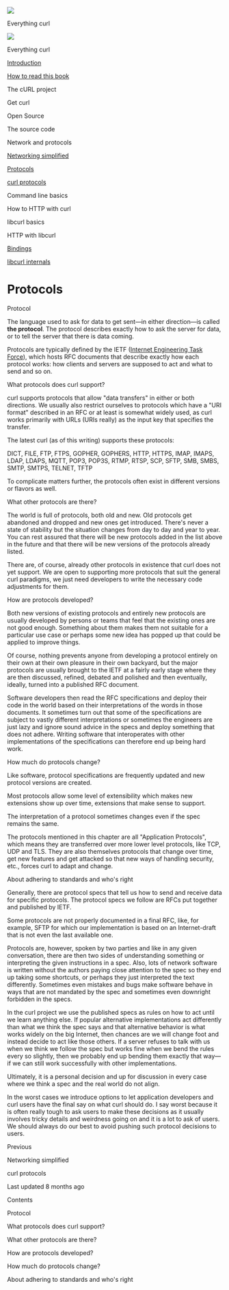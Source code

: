 <a href="../index.html" class="link-a079aa82--primary-53a25e66--logoLink-10d08504"></a>

<img src="https://gblobscdn.gitbook.com/orgs%2F-LxuH0qSm4xO9nWfEBlB%2Favatar.png?alt=media" class="image-67b14f24--avatar-1c1d03ec" />

<span class="text-4505230f--UIH400-4e41e82a--textContentFamily-49a318e1--spaceNameText-677c2969">Everything curl</span>

<a href="../index.html" class="link-a079aa82--primary-53a25e66--logoLink-10d08504"></a>

<img src="https://gblobscdn.gitbook.com/orgs%2F-LxuH0qSm4xO9nWfEBlB%2Favatar.png?alt=media" class="image-67b14f24--avatar-1c1d03ec" />

<span class="text-4505230f--UIH400-4e41e82a--textContentFamily-49a318e1--spaceNameText-677c2969">Everything curl</span>

<a href="../index.html" class="navButton-94f2579c--navButtonClickable-161b88ca"><span class="text-4505230f--UIH300-2063425d--textContentFamily-49a318e1--navButtonLabel-14a4968f">Introduction</span></a>

<a href="../how-to-read.html" class="navButton-94f2579c--navButtonClickable-161b88ca"><span class="text-4505230f--UIH300-2063425d--textContentFamily-49a318e1--navButtonLabel-14a4968f">How to read this book</span></a>

<span class="text-4505230f--UIH300-2063425d--textContentFamily-49a318e1--navButtonLabel-14a4968f">The cURL project</span>

<span class="text-4505230f--UIH300-2063425d--textContentFamily-49a318e1--navButtonLabel-14a4968f">Get curl</span>

<span class="text-4505230f--UIH300-2063425d--textContentFamily-49a318e1--navButtonLabel-14a4968f">Open Source</span>

<span class="text-4505230f--UIH300-2063425d--textContentFamily-49a318e1--navButtonLabel-14a4968f">The source code</span>

<span class="text-4505230f--UIH300-2063425d--textContentFamily-49a318e1--navButtonLabel-14a4968f">Network and protocols</span>

<a href="network.html" class="navButton-94f2579c--pageItemWithChildrenNested-2c5d8183--navButtonClickable-161b88ca"><span class="text-4505230f--UIH300-2063425d--textContentFamily-49a318e1--navButtonLabel-14a4968f">Networking simplified</span></a>

<a href="protocols.html" class="navButton-94f2579c--pageItemWithChildrenNested-2c5d8183--navButtonClickable-161b88ca--navButtonOpened-6a88552e"><span class="text-4505230f--UIH300-2063425d--textContentFamily-49a318e1--navButtonLabel-14a4968f">Protocols</span></a>

<a href="curl.html" class="navButton-94f2579c--pageItemWithChildrenNested-2c5d8183--navButtonClickable-161b88ca"><span class="text-4505230f--UIH300-2063425d--textContentFamily-49a318e1--navButtonLabel-14a4968f">curl protocols</span></a>

<span class="text-4505230f--UIH300-2063425d--textContentFamily-49a318e1--navButtonLabel-14a4968f">Command line basics</span>



<span class="text-4505230f--UIH300-2063425d--textContentFamily-49a318e1--navButtonLabel-14a4968f">How to HTTP with curl</span>

<span class="text-4505230f--UIH300-2063425d--textContentFamily-49a318e1--navButtonLabel-14a4968f">libcurl basics</span>

<span class="text-4505230f--UIH300-2063425d--textContentFamily-49a318e1--navButtonLabel-14a4968f">HTTP with libcurl</span>

<a href="../bindings.html" class="navButton-94f2579c--navButtonClickable-161b88ca"><span class="text-4505230f--UIH300-2063425d--textContentFamily-49a318e1--navButtonLabel-14a4968f">Bindings</span></a>

<a href="../internals.html" class="navButton-94f2579c--navButtonClickable-161b88ca"><span class="text-4505230f--UIH300-2063425d--textContentFamily-49a318e1--navButtonLabel-14a4968f">libcurl internals</span></a>

<a href="../bookindex.html" class="navButton-94f2579c--navButtonClickable-161b88ca"><span class="text-4505230f--UIH300-2063425d--textContentFamily-49a318e1--navButtonLabel-14a4968f"></span></a>





# <span class="text-4505230f--DisplayH900-bfb998fa--textContentFamily-49a318e1">Protocols</span>

<span class="text-4505230f--UIH300-2063425d--textUIFamily-5ebd8e40--text-8ee2c8b2"></span>

<span class="text-4505230f--UIH300-2063425d--textUIFamily-5ebd8e40--text-8ee2c8b2"></span>

<span class="text-4505230f--HeadingH700-04e1a2a3--textContentFamily-49a318e1"><span data-key="379b75b6ac744c9c99b13cf94e768d1d"><span data-offset-key="379b75b6ac744c9c99b13cf94e768d1d:0">Protocol</span></span></span>

<span class="text-4505230f--TextH400-3033861f--textContentFamily-49a318e1"><span data-key="dc8828bd7fb44dad9278462810d554e1"><span data-offset-key="dc8828bd7fb44dad9278462810d554e1:0">The language used to ask for data to get sent—in either direction—is called </span><span data-offset-key="dc8828bd7fb44dad9278462810d554e1:1">**the protocol**</span><span data-offset-key="dc8828bd7fb44dad9278462810d554e1:2">. The protocol describes exactly how to ask the server for data, or to tell the server that there is data coming.</span></span></span>

<span class="text-4505230f--TextH400-3033861f--textContentFamily-49a318e1"><span data-key="53e289274e9b4db29224d137c1180f41"><span data-offset-key="53e289274e9b4db29224d137c1180f41:0">Protocols are typically defined by the IETF (</span></span><a href="https://www.ietf.org/" class="link-a079aa82--primary-53a25e66--link-faf6c434"><span data-key="27b1fcef0960489d9b2aa0fdaa20ee41"><span data-offset-key="27b1fcef0960489d9b2aa0fdaa20ee41:0">Internet Engineering Task Force</span></span></a><span data-key="e5544db9be2a4388bff498c07f7a7dc7"><span data-offset-key="e5544db9be2a4388bff498c07f7a7dc7:0">), which hosts RFC documents that describe exactly how each protocol works: how clients and servers are supposed to act and what to send and so on.</span></span></span>

<span class="text-4505230f--HeadingH700-04e1a2a3--textContentFamily-49a318e1"><span data-key="a6bd523dde48418fb005ea0c95e73580"><span data-offset-key="a6bd523dde48418fb005ea0c95e73580:0">What protocols does curl support?</span></span></span>

<span class="text-4505230f--TextH400-3033861f--textContentFamily-49a318e1"><span data-key="201c30cc795e4d7298c0d5faac99f667"><span data-offset-key="201c30cc795e4d7298c0d5faac99f667:0">curl supports protocols that allow "data transfers" in either or both directions. We usually also restrict ourselves to protocols which have a "URI format" described in an RFC or at least is somewhat widely used, as curl works primarily with URLs (URIs really) as the input key that specifies the transfer.</span></span></span>

<span class="text-4505230f--TextH400-3033861f--textContentFamily-49a318e1"><span data-key="804e0354557745e0a489ee6308c3681a"><span data-offset-key="804e0354557745e0a489ee6308c3681a:0">The latest curl (as of this writing) supports these protocols:</span></span></span>

<span class="text-4505230f--TextH400-3033861f--textContentFamily-49a318e1"><span data-key="c6471ca353fe44e8835bce8fb8ef4932"><span data-offset-key="c6471ca353fe44e8835bce8fb8ef4932:0">DICT, FILE, FTP, FTPS, GOPHER, GOPHERS, HTTP, HTTPS, IMAP, IMAPS, LDAP, LDAPS, MQTT, POP3, POP3S, RTMP, RTSP, SCP, SFTP, SMB, SMBS, SMTP, SMTPS, TELNET, TFTP</span></span></span>

<span class="text-4505230f--TextH400-3033861f--textContentFamily-49a318e1"><span data-key="4efaf74bf15c4c4bbb402adac137318c"><span data-offset-key="4efaf74bf15c4c4bbb402adac137318c:0">To complicate matters further, the protocols often exist in different versions or flavors as well.</span></span></span>

<span class="text-4505230f--HeadingH700-04e1a2a3--textContentFamily-49a318e1"><span data-key="928f83ec80d241f49db2e956d8b9020e"><span data-offset-key="928f83ec80d241f49db2e956d8b9020e:0">What other protocols are there?</span></span></span>

<span class="text-4505230f--TextH400-3033861f--textContentFamily-49a318e1"><span data-key="dea74488ed5b41d2926dc1d0d1318553"><span data-offset-key="dea74488ed5b41d2926dc1d0d1318553:0">The world is full of protocols, both old and new. Old protocols get abandoned and dropped and new ones get introduced. There's never a state of stability but the situation changes from day to day and year to year. You can rest assured that there will be new protocols added in the list above in the future and that there will be new versions of the protocols already listed.</span></span></span>

<span class="text-4505230f--TextH400-3033861f--textContentFamily-49a318e1"><span data-key="5f3911551405453ebb3f4222c924d0c9"><span data-offset-key="5f3911551405453ebb3f4222c924d0c9:0">There are, of course, already other protocols in existence that curl does not yet support. We are open to supporting more protocols that suit the general curl paradigms, we just need developers to write the necessary code adjustments for them.</span></span></span>

<span class="text-4505230f--HeadingH700-04e1a2a3--textContentFamily-49a318e1"><span data-key="8091ec1a4d4540f0918559217dcd4b1e"><span data-offset-key="8091ec1a4d4540f0918559217dcd4b1e:0">How are protocols developed?</span></span></span>

<span class="text-4505230f--TextH400-3033861f--textContentFamily-49a318e1"><span data-key="13758bba5d074e43a519ab4e633d9336"><span data-offset-key="13758bba5d074e43a519ab4e633d9336:0">Both new versions of existing protocols and entirely new protocols are usually developed by persons or teams that feel that the existing ones are not good enough. Something about them makes them not suitable for a particular use case or perhaps some new idea has popped up that could be applied to improve things.</span></span></span>

<span class="text-4505230f--TextH400-3033861f--textContentFamily-49a318e1"><span data-key="e0d4de7e57c54a38a1ea2b863610c01d"><span data-offset-key="e0d4de7e57c54a38a1ea2b863610c01d:0">Of course, nothing prevents anyone from developing a protocol entirely on their own at their own pleasure in their own backyard, but the major protocols are usually brought to the IETF at a fairly early stage where they are then discussed, refined, debated and polished and then eventually, ideally, turned into a published RFC document.</span></span></span>

<span class="text-4505230f--TextH400-3033861f--textContentFamily-49a318e1"><span data-key="2dd02f2c24894ea5912648ee8dbe3f33"><span data-offset-key="2dd02f2c24894ea5912648ee8dbe3f33:0">Software developers then read the RFC specifications and deploy their code in the world based on their interpretations of the words in those documents. It sometimes turn out that some of the specifications are subject to vastly different interpretations or sometimes the engineers are just lazy and ignore sound advice in the specs and deploy something that does not adhere. Writing software that interoperates with other implementations of the specifications can therefore end up being hard work.</span></span></span>

<span class="text-4505230f--HeadingH700-04e1a2a3--textContentFamily-49a318e1"><span data-key="d823065f08144f5999110868beab55cf"><span data-offset-key="d823065f08144f5999110868beab55cf:0">How much do protocols change?</span></span></span>

<span class="text-4505230f--TextH400-3033861f--textContentFamily-49a318e1"><span data-key="1f8e2674d177482190cd2fd7e306c235"><span data-offset-key="1f8e2674d177482190cd2fd7e306c235:0">Like software, protocol specifications are frequently updated and new protocol versions are created.</span></span></span>

<span class="text-4505230f--TextH400-3033861f--textContentFamily-49a318e1"><span data-key="575ab41d74544e719eb819499826bb7c"><span data-offset-key="575ab41d74544e719eb819499826bb7c:0">Most protocols allow some level of extensibility which makes new extensions show up over time, extensions that make sense to support.</span></span></span>

<span class="text-4505230f--TextH400-3033861f--textContentFamily-49a318e1"><span data-key="3fef43f48bbe42c580b32008e23608e4"><span data-offset-key="3fef43f48bbe42c580b32008e23608e4:0">The interpretation of a protocol sometimes changes even if the spec remains the same.</span></span></span>

<span class="text-4505230f--TextH400-3033861f--textContentFamily-49a318e1"><span data-key="5bafa7e3849c4afa99017c71b0da3acc"><span data-offset-key="5bafa7e3849c4afa99017c71b0da3acc:0">The protocols mentioned in this chapter are all "Application Protocols", which means they are transferred over more lower level protocols, like TCP, UDP and TLS. They are also themselves protocols that change over time, get new features and get attacked so that new ways of handling security, etc., forces curl to adapt and change.</span></span></span>

<span class="text-4505230f--HeadingH700-04e1a2a3--textContentFamily-49a318e1"><span data-key="b037c9475cfe4362815691b3784a2975"><span data-offset-key="b037c9475cfe4362815691b3784a2975:0">About adhering to standards and who's right</span></span></span>

<span class="text-4505230f--TextH400-3033861f--textContentFamily-49a318e1"><span data-key="65262d183a2f423398f644ea69859563"><span data-offset-key="65262d183a2f423398f644ea69859563:0">Generally, there are protocol specs that tell us how to send and receive data for specific protocols. The protocol specs we follow are RFCs put together and published by IETF.</span></span></span>

<span class="text-4505230f--TextH400-3033861f--textContentFamily-49a318e1"><span data-key="bd4903bfa23243c197c8ae33dcb7df5b"><span data-offset-key="bd4903bfa23243c197c8ae33dcb7df5b:0">Some protocols are not properly documented in a final RFC, like, for example, SFTP for which our implementation is based on an Internet-draft that is not even the last available one.</span></span></span>

<span class="text-4505230f--TextH400-3033861f--textContentFamily-49a318e1"><span data-key="0648b613d61543ffae68c72bd73e0c9d"><span data-offset-key="0648b613d61543ffae68c72bd73e0c9d:0">Protocols are, however, spoken by two parties and like in any given conversation, there are then two sides of understanding something or interpreting the given instructions in a spec. Also, lots of network software is written without the authors paying close attention to the spec so they end up taking some shortcuts, or perhaps they just interpreted the text differently. Sometimes even mistakes and bugs make software behave in ways that are not mandated by the spec and sometimes even downright forbidden in the specs.</span></span></span>

<span class="text-4505230f--TextH400-3033861f--textContentFamily-49a318e1"><span data-key="674ad77ede59443f86f7b507ef951a7f"><span data-offset-key="674ad77ede59443f86f7b507ef951a7f:0">In the curl project we use the published specs as rules on how to act until we learn anything else. If popular alternative implementations act differently than what we think the spec says and that alternative behavior is what works widely on the big Internet, then chances are we will change foot and instead decide to act like those others. If a server refuses to talk with us when we think we follow the spec but works fine when we bend the rules every so slightly, then we probably end up bending them exactly that way—if we can still work successfully with other implementations.</span></span></span>

<span class="text-4505230f--TextH400-3033861f--textContentFamily-49a318e1"><span data-key="0b0aef2ba8b64725bc7d5c8915125a08"><span data-offset-key="0b0aef2ba8b64725bc7d5c8915125a08:0">Ultimately, it is a personal decision and up for discussion in every case where we think a spec and the real world do not align.</span></span></span>

<span class="text-4505230f--TextH400-3033861f--textContentFamily-49a318e1"><span data-key="a268d4cbe7f74827a2e0638f70068c28"><span data-offset-key="a268d4cbe7f74827a2e0638f70068c28:0">In the worst cases we introduce options to let application developers and curl users have the final say on what curl should do. I say worst because it is often really tough to ask users to make these decisions as it usually involves tricky details and weirdness going on and it is a lot to ask of users. We should always do our best to avoid pushing such protocol decisions to users.</span></span></span>

<a href="network.html" class="reset-3c756112--card-6570f064--whiteCard-fff091a4--cardPrevious-56a5e674"></a>

<span class="text-4505230f--TextH200-a3425406--textContentFamily-49a318e1">Previous</span>

<span class="text-4505230f--UIH400-4e41e82a--textContentFamily-49a318e1">Networking simplified</span>

<a href="curl.html" class="reset-3c756112--card-6570f064--whiteCard-fff091a4--cardNext-19241c42"></a>


<span class="text-4505230f--UIH400-4e41e82a--textContentFamily-49a318e1">curl protocols</span>



<span class="text-4505230f--TextH200-a3425406--textContentFamily-49a318e1">Last updated 8 months ago</span>



<span class="text-4505230f--InfoH100-1e92e1d1--textContentFamily-49a318e1">Contents</span>

<a href="protocols.html#protocol" class="reset-3c756112--menuItem-aa02f6ec--menuItemLight-757d5235--menuItemInline-173bdf97--pageTocItem-f4427024"></a>

<span class="text-4505230f--UIH300-2063425d--textContentFamily-49a318e1"><span class="text-4505230f--UIH200-50ead35f--textContentFamily-49a318e1">Protocol</span></span>

<a href="protocols.html#what-protocols-does-curl-support" class="reset-3c756112--menuItem-aa02f6ec--menuItemLight-757d5235--menuItemInline-173bdf97--pageTocItem-f4427024"></a>

<span class="text-4505230f--UIH300-2063425d--textContentFamily-49a318e1"><span class="text-4505230f--UIH200-50ead35f--textContentFamily-49a318e1">What protocols does curl support?</span></span>

<a href="protocols.html#what-other-protocols-are-there" class="reset-3c756112--menuItem-aa02f6ec--menuItemLight-757d5235--menuItemInline-173bdf97--pageTocItem-f4427024"></a>

<span class="text-4505230f--UIH300-2063425d--textContentFamily-49a318e1"><span class="text-4505230f--UIH200-50ead35f--textContentFamily-49a318e1">What other protocols are there?</span></span>

<a href="protocols.html#how-are-protocols-developed" class="reset-3c756112--menuItem-aa02f6ec--menuItemLight-757d5235--menuItemInline-173bdf97--pageTocItem-f4427024"></a>

<span class="text-4505230f--UIH300-2063425d--textContentFamily-49a318e1"><span class="text-4505230f--UIH200-50ead35f--textContentFamily-49a318e1">How are protocols developed?</span></span>

<a href="protocols.html#how-much-do-protocols-change" class="reset-3c756112--menuItem-aa02f6ec--menuItemLight-757d5235--menuItemInline-173bdf97--pageTocItem-f4427024"></a>

<span class="text-4505230f--UIH300-2063425d--textContentFamily-49a318e1"><span class="text-4505230f--UIH200-50ead35f--textContentFamily-49a318e1">How much do protocols change?</span></span>

<a href="protocols.html#about-adhering-to-standards-and-whos-right" class="reset-3c756112--menuItem-aa02f6ec--menuItemLight-757d5235--menuItemInline-173bdf97--pageTocItem-f4427024"></a>

<span class="text-4505230f--UIH300-2063425d--textContentFamily-49a318e1"><span class="text-4505230f--UIH200-50ead35f--textContentFamily-49a318e1">About adhering to standards and who's right</span></span>
